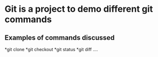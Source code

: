 # Git is a project to demo different git commands

## Examples of commands discussed
*git clone
*git checkout
*git status
*git diff
....